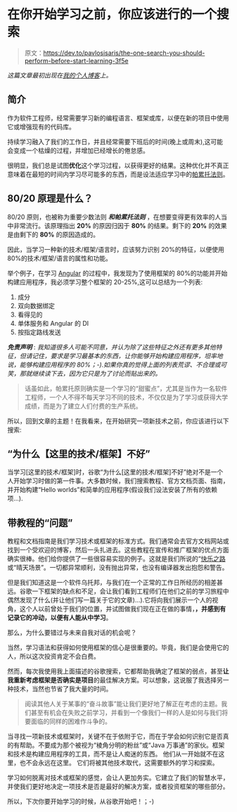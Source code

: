 # 在你开始学习之前，你应该进行的一个搜索

> 原文：<https://dev.to/pavlosisaris/the-one-search-you-should-perform-before-start-learning-3f5e>

*这篇文章最初出现在[我的个人博客](https://paulisaris.com/the-one-search-you-should-perform-before-you-start-learning/)上。*

## 简介

作为软件工程师，经常需要学习新的编程语言、框架或库，以便在新的项目中使用它或增强现有的代码库。

持续学习融入了我们的工作日，并且经常需要下班后的时间(晚上或周末),这可能会变成一个枯燥的过程，并增加已经增长的倦怠感。

很明显，我们总是试图**优化**这个学习过程，以获得更好的结果。这种优化并不真正意味着在最短的时间内学习尽可能多的东西，而是设法适应学习中的[帕累托法则](https://en.wikipedia.org/wiki/Pareto_principle)。

## 80/20 原理是什么？

80/20 原则，也被称为重要少数法则 ***和帕累托法则*** ，在想要变得更有效率的人当中非常流行。该原理指出 **20%** 的原因归因于 **80%** 的结果。剩下的 **20%** 的效果是由剩下的 **80%** 的原因造成的。

因此，当学习一种新的技术/框架/语言时，应该努力识别 20%的特征，以便使用 80%的技术/框架/语言的属性和功能。

举个例子，在学习 [Angular](https://angular.io/) 的过程中，我发现为了使用框架的 80%的功能并开始构建应用程序，我必须学习整个框架的 20-25%,这可以总结为一个列表:

1.  成分
2.  双向数据绑定
3.  看得见的
4.  单体服务和 Angular 的 DI
5.  按指定路线发送

***免责声明*** : *我知道很多人可能不同意，并认为除了这些特征之外还有更多其他特征，但请记住，要求是学习最基本的东西，让你能够开始构建应用程序，坦率地说，能够构建应用程序的 80%；-).如果你真的觉得上面的列表荒谬、不合理或可笑，那就继续读下去，因为它只是为了讨论而贴出来的。*

> 话虽如此，帕累托原则确实是一个学习的“甜蜜点”，尤其是当作为一名软件工程师，一个人不得不每天学习不同的技术，不仅仅是为了学习或获得大学成绩，而是为了建立人们付费的生产系统。

所以，回到文章的主题！在我看来，在开始研究一项新技术之前，你应该进行以下搜索:

## “为什么【这里的技术/框架】不好”

当学习[这里的技术/框架]时，谷歌“为什么[这里的技术/框架]不好”绝对不是一个人开始学习时做的第一件事。大多数时候，我们搜索教程、官方文档页面、指南，并开始构建“Hello worlds”和简单的应用程序(假设我们设法安装了所有的依赖项...).

## 带教程的“问题”

教程和文档指南是我们学习技术或框架的标准方式。我们通常会去官方文档网站或找到一个受欢迎的博客，然后一头扎进去。这些教程在宣传和推广框架的优点方面确实很棒。他们给你提供了一些很容易实现的例子。这就是我们所说的“[快乐之路](https://en.wikipedia.org/wiki/Happy_path)或“晴天场景”。一切都异常顺利，没有抛出异常，也没有编译器发出抱怨和警告。

但是我们知道这是一个软件乌托邦，与我们在一个正常的工作日所经历的相差甚远。谷歌一下框架的缺点和不足，会让我们看到工程师们在他们之前的学习旅程中偶然发现了什么(并让他们写一篇关于它的文章)...).它将向我们展示一个人的视角，这个人以前曾处于我们的位置，并试图做我们现在正在做的事情，**，并感到有记录它的冲动，以便有人能从中学习**。

那么，为什么要错过与未来自我对话的机会呢？

当然，学习语法和获得如何使用框架的信心是很重要的。毕竟，我们是会使用它的人，所以这次投资肯定不会白费。

然而，每次我使用我上面描述的谷歌搜索，它都帮助我确定了框架的弱点，甚至**让我重新考虑框架是否确实是项目**的最佳解决方案。可以想象，这说服了我选择另一种技术，当然也节省了我大量的时间。

> 阅读其他人关于某事的“奋斗故事”能让我们更好地了解正在考虑的主题。我们甚至有机会在失败之前学习，并看到一个像我们一样的人是如何与我们将要面临的同样的困难作斗争的。

当寻找一项新技术或框架时，关键不在于依附于它，而在于学会如何识别它是否真的有帮助。不要成为那个被视为“棱角分明的粉丝”或“Java 万事通”的家伙。框架和技术是构建应用程序的工具，而不是让人痴迷的东西。
他们从一开始就不在这里，也不会永远在这里。
它们将被其他技术取代，这需要额外的学习和探索。

学习如何脱离对技术或框架的感觉，会让人更加务实。它建立了我们的智慧水平，并使我们更好地决定一项技术是否是最好的解决方案，或者投资框架的哪些部分。

所以，下次你要开始学习的时候，从谷歌开始吧！；-)